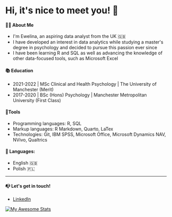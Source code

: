# Hi, it's nice to meet you! **👋**

#### **👩‍💻 About Me**

-   I'm Ewelina, an aspiring data analyst from the UK 🇬🇧
-   I have developed an interest in data analytics while studying a master's degree in psychology and decided to pursue this passion ever since
-   I have been learning R and SQL as well as advancing the knowledge of other data-focused tools, such as Microsoft Excel

#### **📚 Education**

-   2021-2022 \| MSc Clinical and Health Psychology \| The University of Manchester (Merit)
-   2017-2020 \| BSc (Hons) Psychology \| Manchester Metropolitan University (First Class)

#### **🔨Tools**

-   Programming languages: R, SQL
-   Markup languages: R Markdown, Quarto, LaTex
-   Technologies: Git, IBM SPSS, Microsoft Office, Microsoft Dynamics NAV, NVivo, Qualtrics

#### **💬 Languages:**

-   English 🇬🇧
-   Polish 🇵🇱

------------------------------------------------------------------------

#### **📭 Let's get in touch!**

-   [LinkedIn](https://www.linkedin.com/in/ewelina-stepien-959464257/)

[![My Awesome Stats](https://awesome-github-stats.azurewebsites.net/user-stats/estepien1?cardType=github&theme=cobalt&preferLogin=false)](https://git.io/awesome-stats-card)
